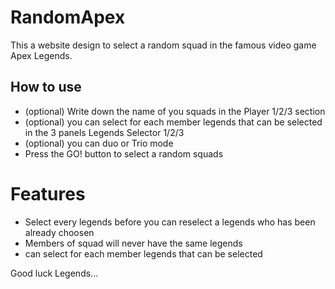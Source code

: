 # RandomApex

This a website design to select a random squad in the famous video game Apex Legends.

## How to use
- (optional) Write down the name of you squads in the Player 1/2/3 section
- (optional) you can select for each member legends that can be selected in the 3 panels Legends Selector 1/2/3
- (optional) you can duo or Trio mode
- Press the GO! button to select a random squads

# Features
- Select every legends before you can reselect a legends who has been already choosen
- Members of squad will never have the same legends
- can select for each member legends that can be selected

Good luck Legends...